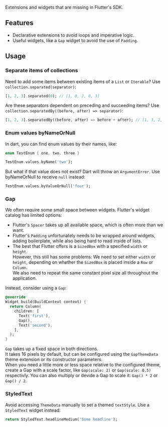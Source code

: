 Extensions and widgets that are missing in Flutter's SDK.

## Features

- Declarative extensions to avoid loops and imperative logic.
- Useful widgets, like a `Gap` widget to avoid the use of `Padding`.

## Usage

### Separate items of collections

Need to add some items between existing items of a `List` or `Iterable`? Use `collection.separated(separator)`:

```dart
[1, 2, 3].separated(0); // [1, 0, 2, 0, 3]
```

Are these separators dependent on preceding and succeeding items? Use `collection.separatedBy((before, after) => separator)`:

```dart
[1, 2, 3].separatedBy((before, after) => before + after); // [1, 3, 2, 5, 3]
```

### Enum values byNameOrNull

In dart, you can find enum values by their names, like:

```dart
enum TestEnum { one, two, three }

TestEnum.values.byName('two');
```

But what if that value does not exist? Dart will throw an `ArgumentError`.
Use byNameOrNull to receive `null` instead:

```dart
TestEnum.values.byValueOrNull('four');
```

### Gap

We often require some small space between widgets. Flutter's widget catalog has limited options:

- Flutter's `Spacer` takes up all available space, which is often more than we want.
- Flutter's `Padding` unfortunately needs to be wrapped around widgets, adding boilerplate, while also being hard to read inside of lists.
- The best that Flutter offers is a `SizedBox` with a specified `width` or `height`.  
  However, this still has some problems: We need to set either `width` or `height`, depending on whether the `SizedBox` is placed inside a `Row` or `Column`.  
  We also need to repeat the same constant pixel size all throughout the application.

Instead, consider using a `Gap`:

```dart
@override
Widget build(BuildContext context) {
  return Column(
    children: [
      Text('first'),
      Gap(),
      Text('second'),
    ],
  );
}
```

`Gap` takes up a fixed space in both directions.  
It takes 16 pixels by default, but can be configured using the `GapThemeData` theme extension or its constructor parameters.  
When you need a little more or less space relative to the configured theme, create a Gap with a scale factor, like `Gap(scale: 2)` or `Gap(scale: 0.5)` respectivly.
You can also multiply or devide a Gap to scale it: `Gap() * 2` or `Gap() / 2`.

### StyledText

Avoid accessing `ThemeData` manually to set a themed `textStyle`. Use a `StyledText` widget instead:

```dart
return StyledText.headlineMedium('Some headline');
```
